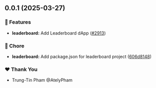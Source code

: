 ## 0.0.1 (2025-03-27)

### 🚀 Features

- **leaderboard:** Add Leaderboard dApp ([#2913](https://github.com/tangle-network/dapp/pull/2913))

### 🏡 Chore

- **leaderboard:** Add package.json for leaderboard project ([606d8148](https://github.com/tangle-network/dapp/commit/606d8148))

### ❤️ Thank You

- Trung-Tin Pham @AtelyPham